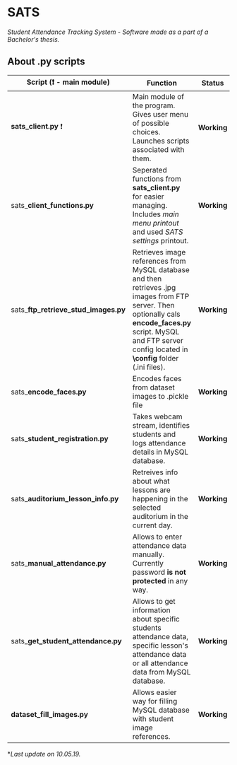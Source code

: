 # SATS
*Student Attendance Tracking System - Software made as a part of a Bachelor's thesis.*

## About .py scripts
Script (:heavy_exclamation_mark: - main module) | Function | Status
---------|---------- | ----------
**sats_client.py** :heavy_exclamation_mark:| Main module of the program. Gives user menu of possible choices. Launches scripts associated with them. | **Working**
sats_**client_functions.py** | Seperated functions from **sats_client.py** for easier managing. Includes *main menu printout* and used *SATS settings* printout. | **Working**
sats_**ftp_retrieve_stud_images.py**| Retrieves image references from MySQL database and then retrieves .jpg images from FTP server. Then optionally cals **encode_faces.py** script. MySQL and FTP server config located in **\config** folder (.ini files). | **Working**
sats_**encode_faces.py** | Encodes faces from dataset images to .pickle file | **Working**
sats_**student_registration.py**| Takes webcam stream, identifies students and logs attendance details in MySQL database. | **Working**
sats_**auditorium_lesson_info.py**| Retreives info about what lessons are happening in the selected auditorium in the current day. | **Working**
sats_**manual_attendance.py**| Allows to enter attendance data manually. Currently password **is not protected** in any way. | **Working**
sats_**get_student_attendance.py**| Allows to get information about specific students attendance data, specific lesson's attendance data or all attendance data from MySQL database. | **Working**
**dataset_fill_images.py**| Allows easier way for filling MySQL database with student image references. | **Working**

**Last update on 10.05.19.*